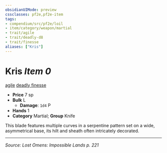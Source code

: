 ```yaml
---
obsidianUIMode: preview
cssclasses: pf2e,pf2e-item
tags:
- compendium/src/pf2e/loil
- item/category/weapon/martial
- trait/agile
- trait/deadly-d8
- trait/finesse
aliases: ["Kris"]
---
```

# Kris *Item 0*  
[agile](rules/traits/agile.md "Agile Weapon Trait")  [deadly <d8>](rules/traits/deadly-d8.md "Deadly Weapon Trait")  [finesse](rules/traits/finesse.md "Finesse Weapon Trait")  

- **Price** 7 sp
- **Bulk** L
  - **Damage**: `1d4` P
- **Hands** 1
- **Category** Martial; **Group** Knife 

This blade features multiple curves in a serpentine pattern set on a wide, asymmetrical base, its hilt and sheath often intricately decorated.


---
*Source: Lost Omens: Impossible Lands p. 221*